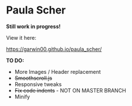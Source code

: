 # Paula Scher

**Still work in progress!**

View it here:

https://garwin00.github.io/paula_scher/

**TO DO:**

- More Images / Header replacement
- <s>Smoothscroll.js</s>
- Responsive tweaks
- <s>Fix code indents</s> - NOT ON MASTER BRANCH
- Minify
